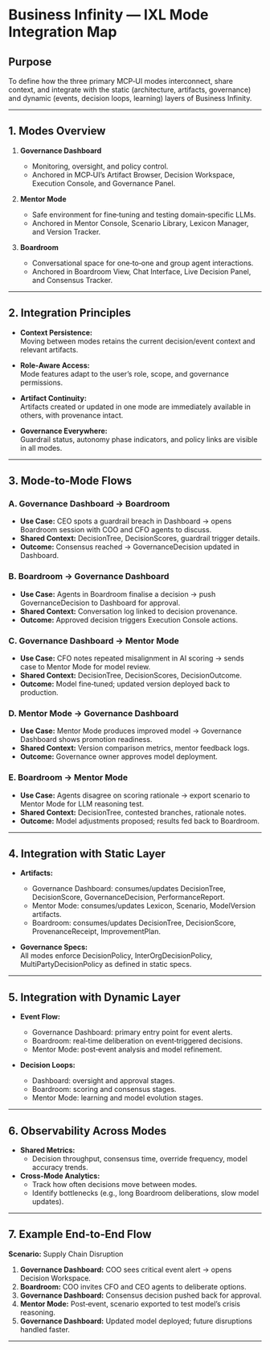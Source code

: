 # Business Infinity — IXL Mode Integration Map

## Purpose
To define how the three primary MCP‑UI modes interconnect, share context, and integrate with the static (architecture, artifacts, governance) and dynamic (events, decision loops, learning) layers of Business Infinity.

---

## 1. Modes Overview

1. **Governance Dashboard**
   - Monitoring, oversight, and policy control.
   - Anchored in MCP‑UI’s Artifact Browser, Decision Workspace, Execution Console, and Governance Panel.

2. **Mentor Mode**
   - Safe environment for fine‑tuning and testing domain‑specific LLMs.
   - Anchored in Mentor Console, Scenario Library, Lexicon Manager, and Version Tracker.

3. **Boardroom**
   - Conversational space for one‑to‑one and group agent interactions.
   - Anchored in Boardroom View, Chat Interface, Live Decision Panel, and Consensus Tracker.

---

## 2. Integration Principles

- **Context Persistence:**  
  Moving between modes retains the current decision/event context and relevant artifacts.
  
- **Role‑Aware Access:**  
  Mode features adapt to the user’s role, scope, and governance permissions.

- **Artifact Continuity:**  
  Artifacts created or updated in one mode are immediately available in others, with provenance intact.

- **Governance Everywhere:**  
  Guardrail status, autonomy phase indicators, and policy links are visible in all modes.

---

## 3. Mode‑to‑Mode Flows

### A. Governance Dashboard → Boardroom
- **Use Case:** CEO spots a guardrail breach in Dashboard → opens Boardroom session with COO and CFO agents to discuss.
- **Shared Context:** DecisionTree, DecisionScores, guardrail trigger details.
- **Outcome:** Consensus reached → GovernanceDecision updated in Dashboard.

### B. Boardroom → Governance Dashboard
- **Use Case:** Agents in Boardroom finalise a decision → push GovernanceDecision to Dashboard for approval.
- **Shared Context:** Conversation log linked to decision provenance.
- **Outcome:** Approved decision triggers Execution Console actions.

### C. Governance Dashboard → Mentor Mode
- **Use Case:** CFO notes repeated misalignment in AI scoring → sends case to Mentor Mode for model review.
- **Shared Context:** DecisionTree, DecisionScores, DecisionOutcome.
- **Outcome:** Model fine‑tuned; updated version deployed back to production.

### D. Mentor Mode → Governance Dashboard
- **Use Case:** Mentor Mode produces improved model → Governance Dashboard shows promotion readiness.
- **Shared Context:** Version comparison metrics, mentor feedback logs.
- **Outcome:** Governance owner approves model deployment.

### E. Boardroom → Mentor Mode
- **Use Case:** Agents disagree on scoring rationale → export scenario to Mentor Mode for LLM reasoning test.
- **Shared Context:** DecisionTree, contested branches, rationale notes.
- **Outcome:** Model adjustments proposed; results fed back to Boardroom.

---

## 4. Integration with Static Layer

- **Artifacts:**  
  - Governance Dashboard: consumes/updates DecisionTree, DecisionScore, GovernanceDecision, PerformanceReport.  
  - Mentor Mode: consumes/updates Lexicon, Scenario, ModelVersion artifacts.  
  - Boardroom: consumes/updates DecisionTree, DecisionScore, ProvenanceReceipt, ImprovementPlan.

- **Governance Specs:**  
  All modes enforce DecisionPolicy, InterOrgDecisionPolicy, MultiPartyDecisionPolicy as defined in static specs.

---

## 5. Integration with Dynamic Layer

- **Event Flow:**  
  - Governance Dashboard: primary entry point for event alerts.  
  - Boardroom: real‑time deliberation on event‑triggered decisions.  
  - Mentor Mode: post‑event analysis and model refinement.

- **Decision Loops:**  
  - Dashboard: oversight and approval stages.  
  - Boardroom: scoring and consensus stages.  
  - Mentor Mode: learning and model evolution stages.

---

## 6. Observability Across Modes

- **Shared Metrics:**  
  - Decision throughput, consensus time, override frequency, model accuracy trends.
- **Cross‑Mode Analytics:**  
  - Track how often decisions move between modes.
  - Identify bottlenecks (e.g., long Boardroom deliberations, slow model updates).

---

## 7. Example End‑to‑End Flow

**Scenario:** Supply Chain Disruption
1. **Governance Dashboard:** COO sees critical event alert → opens Decision Workspace.
2. **Boardroom:** COO invites CFO and CEO agents to deliberate options.
3. **Governance Dashboard:** Consensus decision pushed back for approval.
4. **Mentor Mode:** Post‑event, scenario exported to test model’s crisis reasoning.
5. **Governance Dashboard:** Updated model deployed; future disruptions handled faster.

---